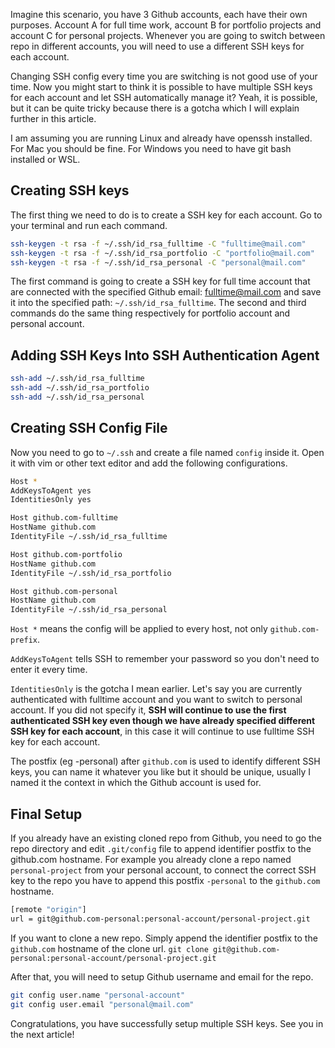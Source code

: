 Imagine this scenario, you have 3 Github accounts, each have their own purposes. Account A for full time work, account B for portfolio projects and account C for personal projects. Whenever you are going to switch between repo in different accounts, you will need to use a different SSH keys for each account.

Changing SSH config every time you are switching is not good use of your time. Now you might start to think it is possible to have multiple SSH keys for each account and let SSH automatically manage it? Yeah, it is possible, but it can be quite tricky because there is a gotcha which I will explain further in this article.

I am assuming you are running Linux and already have openssh installed. For Mac you should be fine. For Windows you need to have git bash installed or WSL.

## Creating SSH keys

The first thing we need to do is to create a SSH key for each account.
Go to your terminal and run each command.

```bash
ssh-keygen -t rsa -f ~/.ssh/id_rsa_fulltime -C "fulltime@mail.com"
ssh-keygen -t rsa -f ~/.ssh/id_rsa_portfolio -C "portfolio@mail.com"
ssh-keygen -t rsa -f ~/.ssh/id_rsa_personal -C "personal@mail.com"
```

The first command is going to create a SSH key for full time account that are connected with the specified Github email: fulltime@mail.com and save it into the specified path: `~/.ssh/id_rsa_fulltime`.
The second and third commands do the same thing respectively for portfolio account and personal account.

## Adding SSH Keys Into SSH Authentication Agent

```bash
ssh-add ~/.ssh/id_rsa_fulltime
ssh-add ~/.ssh/id_rsa_portfolio
ssh-add ~/.ssh/id_rsa_personal
```

## Creating SSH Config File

Now you need to go to `~/.ssh` and create a file named `config` inside it.
Open it with vim or other text editor and add the following configurations.

```bash
Host *
AddKeysToAgent yes
IdentitiesOnly yes

Host github.com-fulltime
HostName github.com
IdentityFile ~/.ssh/id_rsa_fulltime

Host github.com-portfolio
HostName github.com
IdentityFile ~/.ssh/id_rsa_portfolio

Host github.com-personal
HostName github.com
IdentityFile ~/.ssh/id_rsa_personal
```

`Host *` means the config will be applied to every host, not only `github.com-prefix`.

`AddKeysToAgent` tells SSH to remember your password so you don't need to enter it every time.

`IdentitiesOnly` is the gotcha I mean earlier. Let's say you are currently authenticated with fulltime account and you want to switch to personal account. If you did not specify it, **SSH will continue to use the first authenticated SSH key even though we have already specified different SSH key for each account**, in this case it will continue to use fulltime SSH key for each account.

The postfix (eg -personal) after `github.com` is used to identify different SSH keys, you can name it whatever you like but it should be unique, usually I named it the context in which the Github account is used for.

## Final Setup

If you already have an existing cloned repo from Github, you need to go the repo directory and edit `.git/config` file to append identifier postfix to the github.com hostname. For example you already clone a repo named `personal-project` from your personal account, to connect the correct SSH key to the repo you have to append this postfix `-personal` to the `github.com` hostname.

```bash
[remote "origin"]
url = git@github.com-personal:personal-account/personal-project.git
```

If you want to clone a new repo. Simply append the identifier postfix to the `github.com` hostname of the clone url.
`git clone git@github.com-personal:personal-account/personal-project.git`

After that, you will need to setup Github username and email for the repo.

```bash
git config user.name "personal-account"
git config user.email "personal@mail.com"
```

Congratulations, you have successfully setup multiple SSH keys.
See you in the next article!
